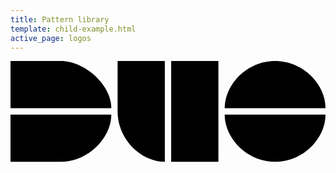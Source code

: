 ```yaml
---
title: Pattern library
template: child-example.html
active_page: logos
---
```


<div class="base-header">
<svg class="logo" xmlns="http://www.w3.org/2000/svg" viewBox="0 0 1000 320">
  <g>
  <path class="logo-path logo-path-d" d="M0,0 L0,150 L320,150 C320,75 235,0 160,0 L0,0 Z"></path>
  <path class="logo-path logo-path-d logo-path-translucent" d="M0,320 L0,170 L320,170 C320,245 245,320 160,320 L0,320 Z"></path>
  </g>
  <g transform="translate(340, 0)">
  <path class="logo-path logo-path-u" d="M0,160 C0,250 75,320 150,320 L150,0 L0,0 L0,160 Z"></path>
  <path class="logo-path logo-path-u logo-path-translucent" d="M170,320 L170,0 L320,0 L320,320 L170,320 Z"></path>
  </g>
  <g transform="translate(680, 0)">
  <path class="logo-path logo-path-o" d="M0,150 L320,150 C320,75 250,0 160,0 C70,0 0,75 0,150 Z"></path>
  <path class="logo-path logo-path-o logo-path-translucent" d="M0,170 L320,170 C320,245 250,320 160,320 C70,320 0,245 0,170 Z"></path>
  </g>
</svg>
</div>
